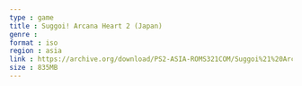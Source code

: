 ```yaml
---
type : game
title : Suggoi! Arcana Heart 2 (Japan)
genre : 
format : iso
region : asia
link : https://archive.org/download/PS2-ASIA-ROMS321COM/Suggoi%21%20Arcana%20Heart%202%20%28Japan%29.7z
size : 835MB
---
```

